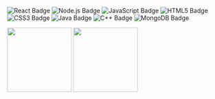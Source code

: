 ![React Badge](https://img.shields.io/badge/-React-61DAFB?style=for-the-badge&logo=react&logoColor=black)
![Node.js Badge](https://img.shields.io/badge/-Node.js-5FA04E?style=for-the-badge&logo=nodedotjs&logoColor=white)
![JavaScript Badge](https://img.shields.io/badge/-JavaScript-%23F7DF1E?style=for-the-badge&logo=javascript&logoColor=black)
![HTML5 Badge](https://img.shields.io/badge/-HTML5-black?style=for-the-badge&logo=html5)
![CSS3 Badge](https://img.shields.io/badge/-CSS3-grey?style=for-the-badge&logo=css3)
![Java Badge](https://img.shields.io/badge/-Java-5382A1?style=for-the-badge)
![C++ Badge](https://img.shields.io/badge/-C/C++-00599C?style=for-the-badge&logo=cplusplus&logoColor=white)
![MongoDB Badge](https://img.shields.io/badge/-MongoDB-001E2B?style=for-the-badge&logo=mongodb&logoColor=00ED64)

<div>
  <img height="150" align="center" src="https://github-readme-stats-fabiofdez.vercel.app/api?username=fabiofdez&hide=stars&show_icons=true&theme=transparent&title_color=139a91&icon_color=0eaa74&border_color=139a919a" />
  <img height="150" align="center" src="https://github-readme-stats-fabiofdez.vercel.app/api/top-langs/?username=fabiofdez&size_weight=0.5&count_weight=0.5&layout=compact&theme=transparent&title_color=139a91&border_color=139a919a" />
</div>